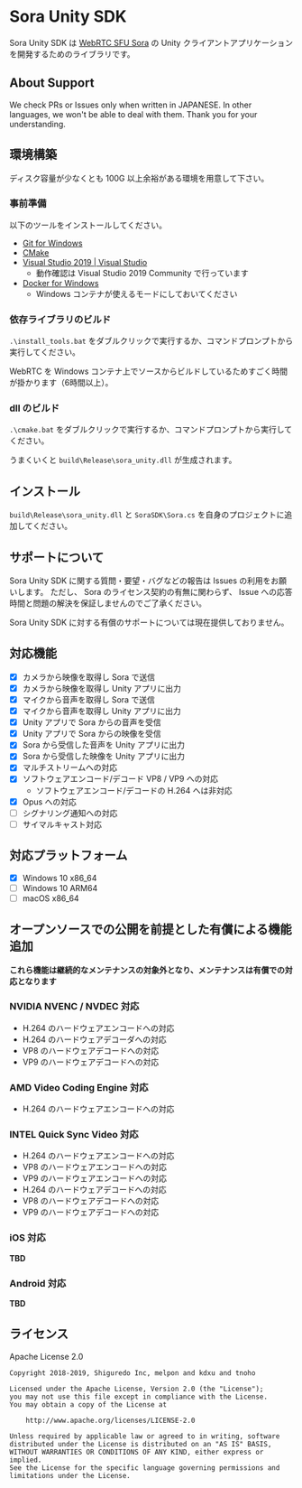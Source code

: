 # Sora Unity SDK

Sora Unity SDK は [WebRTC SFU Sora](https://sora.shiguredo.jp/) の Unity クライアントアプリケーションを開発するためのライブラリです。

## About Support

We check PRs or Issues only when written in JAPANESE.
In other languages, we won't be able to deal with them. Thank you for your understanding.

## 環境構築

ディスク容量が少なくとも 100G 以上余裕がある環境を用意して下さい。

### 事前準備

以下のツールをインストールしてください。

- [Git for Windows](https://gitforwindows.org/)
- [CMake](https://cmake.org/)
- [Visual Studio 2019 \| Visual Studio](https://visualstudio.microsoft.com/ja/vs/?rr=https%3A%2F%2Fwww.google.com%2F)
    - 動作確認は Visual Studio 2019 Community で行っています
- [Docker for Windows](https://docs.docker.com/docker-for-windows/)
    - Windows コンテナが使えるモードにしておいてください

### 依存ライブラリのビルド

`.\install_tools.bat` をダブルクリックで実行するか、コマンドプロンプトから実行してください。

WebRTC を Windows コンテナ上でソースからビルドしているためすごく時間が掛かります（6時間以上）。

### dll のビルド

`.\cmake.bat` をダブルクリックで実行するか、コマンドプロンプトから実行してください。

うまくいくと `build\Release\sora_unity.dll` が生成されます。

## インストール

`build\Release\sora_unity.dll` と `SoraSDK\Sora.cs` を自身のプロジェクトに追加してください。

## サポートについて

Sora Unity SDK に関する質問・要望・バグなどの報告は Issues の利用をお願いします。
ただし、 Sora のライセンス契約の有無に関わらず、 Issue への応答時間と問題の解決を保証しませんのでご了承ください。

Sora Unity SDK に対する有償のサポートについては現在提供しておりません。

## 対応機能

- [x] カメラから映像を取得し Sora で送信
- [x] カメラから映像を取得し Unity アプリに出力
- [x] マイクから音声を取得し Sora で送信
- [x] マイクから音声を取得し Unity アプリに出力
- [x] Unity アプリで Sora からの音声を受信
- [x] Unity アプリで Sora からの映像を受信
- [x] Sora から受信した音声を Unity アプリに出力
- [x] Sora から受信した映像を Unity アプリに出力
- [x] マルチストリームへの対応
- [x] ソフトウェアエンコード/デコード VP8 / VP9 への対応
    - ソフトウェアエンコード/デコードの H.264 へは非対応
- [x] Opus への対応
- [ ] シグナリング通知への対応
- [ ] サイマルキャスト対応

## 対応プラットフォーム

- [x] Windows 10 x86_64
- [ ] Windows 10 ARM64
- [ ] macOS x86_64

## オープンソースでの公開を前提とした有償による機能追加

**これら機能は継続的なメンテナンスの対象外となり、メンテナンスは有償での対応となります**

### NVIDIA NVENC / NVDEC 対応

- H.264 のハードウェアエンコードへの対応
- H.264 のハードウェアデコーダへの対応
- VP8 のハードウェアデコードへの対応
- VP9 のハードウェアデコードへの対応

### AMD Video Coding Engine 対応

- H.264 のハードウェアエンコードへの対応

### INTEL Quick Sync Video 対応

- H.264 のハードウェアエンコードへの対応
- VP8 のハードウェアエンコードへの対応
- VP9 のハードウェアエンコードへの対応
- H.264 のハードウェアデコードへの対応
- VP8 のハードウェアデコードへの対応
- VP9 のハードウェアデコードへの対応

### iOS 対応

**TBD**

### Android 対応

**TBD**

## ライセンス

Apache License 2.0

```
Copyright 2018-2019, Shiguredo Inc, melpon and kdxu and tnoho

Licensed under the Apache License, Version 2.0 (the "License");
you may not use this file except in compliance with the License.
You may obtain a copy of the License at

    http://www.apache.org/licenses/LICENSE-2.0

Unless required by applicable law or agreed to in writing, software
distributed under the License is distributed on an "AS IS" BASIS,
WITHOUT WARRANTIES OR CONDITIONS OF ANY KIND, either express or implied.
See the License for the specific language governing permissions and
limitations under the License.
```
